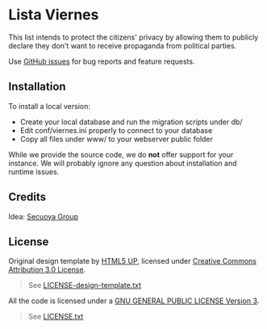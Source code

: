 Lista Viernes
=============

This list intends to protect the citizens' privacy by allowing them to publicly declare they don't want to receive propaganda from political parties.

Use [GitHub issues](https://github.com/NoLegalTech/lista_viernes/issues) for bug reports and feature requests.

Installation
------------

To install a local version:

 - Create your local database and run the migration scripts under db/
 - Edit conf/viernes.ini properly to connect to your database
 - Copy all files under www/ to your webserver public folder


While we provide the source code, we do **not** offer support for your instance. We will probably ignore any question about installation and runtime issues.

Credits
-------

Idea: [Secuoya Group](https://secuoyagroup.com/)

License
-------

Original design template by [HTML5 UP](https://html5up.net), licensed under [Creative Commons Attribution 3.0 License](https://html5up.net/license).
> See [LICENSE-design-template.txt](https://github.com/NoLegalTech/lista_viernes/blob/master/LICENSE-design-template.txt)

All the code is licensed under a [GNU GENERAL PUBLIC LICENSE Version 3](https://www.gnu.org/licenses/gpl.txt).
> See [LICENSE.txt](https://github.com/NoLegalTech/lista_viernes/blob/master/LICENSE.txt)

